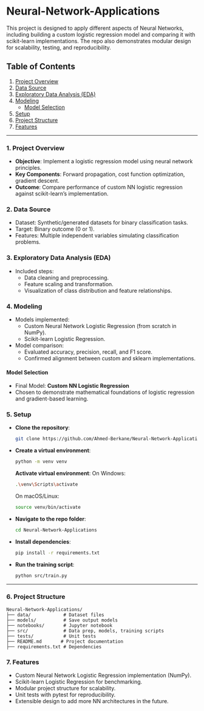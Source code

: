 # Neural-Network-Applications

This project is designed to apply different aspects of Neural Networks, including building a custom logistic regression model and comparing it with scikit-learn implementations. The repo also demonstrates modular design for scalability, testing, and reproducibility.

## Table of Contents
1. [Project Overview](#project-overview)  
2. [Data Source](#data-source)  
3. [Exploratory Data Analysis (EDA)](#exploratory-data-analysis-eda)  
4. [Modeling](#modeling)  
    - [Model Selection](#model-selection)  
5. [Setup](#setup)  
6. [Project Structure](#project-structure)  
7. [Features](#features)  

---

### 1. Project Overview
   - **Objective**: Implement a logistic regression model using neural network principles.  
   - **Key Components**: Forward propagation, cost function optimization, gradient descent.  
   - **Outcome**: Compare performance of custom NN logistic regression against scikit-learn’s implementation.  

### 2. Data Source
   - Dataset: Synthetic/generated datasets for binary classification tasks.  
   - Target: Binary outcome (0 or 1).  
   - Features: Multiple independent variables simulating classification problems.  

### 3. Exploratory Data Analysis (EDA)
   - Included steps:
      - Data cleaning and preprocessing.  
      - Feature scaling and transformation.  
      - Visualization of class distribution and feature relationships.  

### 4. Modeling
   - Models implemented:
      - Custom Neural Network Logistic Regression (from scratch in NumPy).  
      - Scikit-learn Logistic Regression.  
   - Model comparison:
      - Evaluated accuracy, precision, recall, and F1 score.  
      - Confirmed alignment between custom and sklearn implementations.  

#### Model Selection
   - Final Model: **Custom NN Logistic Regression**  
   - Chosen to demonstrate mathematical foundations of logistic regression and gradient-based learning.  

### 5. Setup
   - **Clone the repository**:
     ```bash
     git clone https://github.com/Ahmed-Berkane/Neural-Network-Applications.git
     ```
   - **Create a virtual environment**:
     ```bash
     python -m venv venv
     ```
     **Activate virtual environment**:
     On Windows:
     ```bash
     .\venv\Scripts\activate 
     ```
     On macOS/Linux:
     ```bash
     source venv/bin/activate
     ```
   - **Navigate to the repo folder**:
     ```bash
     cd Neural-Network-Applications
     ```

   - **Install dependencies**:
     ```bash
     pip install -r requirements.txt
     ```
   - **Run the training script**:
     ```bash
     python src/train.py
     ```

---

### 6. Project Structure

```
Neural-Network-Applications/
├── data/            # Dataset files
├── models/          # Save output models
├── notebooks/       # Jupyter notebook
├── src/             # Data prep, models, training scripts
├── tests/           # Unit tests
├── README.md       # Project documentation
├── requirements.txt # Dependencies
```



### 7. Features
- Custom Neural Network Logistic Regression implementation (NumPy).  
- Scikit-learn Logistic Regression for benchmarking.  
- Modular project structure for scalability.  
- Unit tests with pytest for reproducibility.  
- Extensible design to add more NN architectures in the future.  
